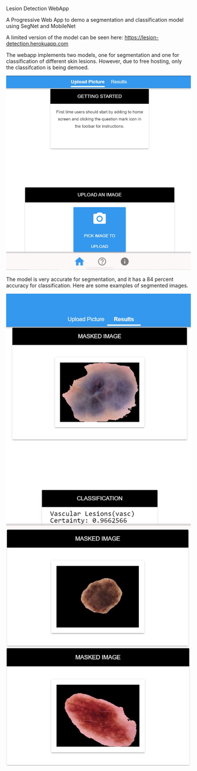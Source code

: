 
Lesion Detection WebApp

A Progressive Web App to demo a segmentation and classification model using SegNet and MobileNet


A limited version of the model can be seen here: https://lesion-detection.herokuapp.com

The webapp implements two models, one for segmentation and one for classification of different skin lesions. However, due to free hosting, only the classifcation 
is being demoed. 

<img src="README images/home-page.JPG">

The model is very accurate for segmentation, and it has a 84 percent accuracy for classification. Here are some examples of segmented images.

<img src="README images/segmentation3.JPG">

<img src="README images/segmentation2.JPG">

<img src="README images/segmentation1.JPG">
